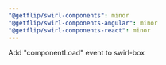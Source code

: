 ```yaml
---
"@getflip/swirl-components": minor
"@getflip/swirl-components-angular": minor
"@getflip/swirl-components-react": minor
---
```


Add "componentLoad" event to swirl-box
